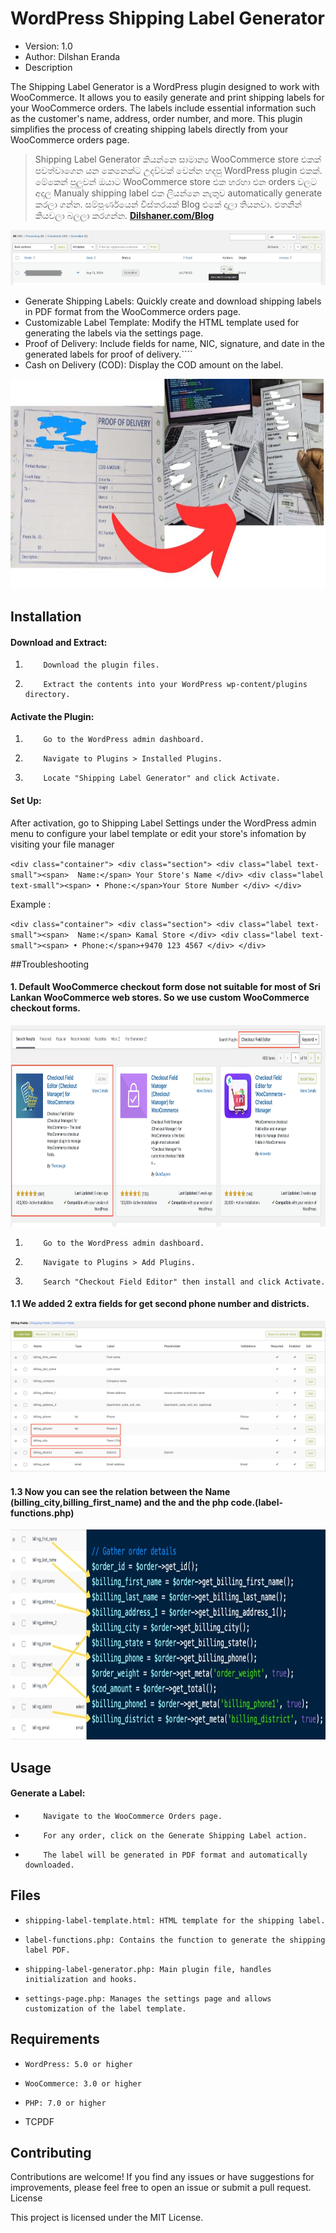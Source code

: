 # WordPress Shipping Label Generator


- Version: 1.0
- Author: Dilshan Eranda
- Description

The Shipping Label Generator is a WordPress plugin designed to work with WooCommerce. It allows you to easily generate and print shipping labels for your WooCommerce orders. The labels include essential information such as the customer's name, address, order number, and more. This plugin simplifies the process of creating shipping labels directly from your WooCommerce orders page.


> Shipping Label Generator කියන්නෙ සාමාන්‍ය WooCommerce store එකක් පවත්වාගෙන යන කෙනෙක්ට උදව්වක් වෙන්න හදපු WordPress plugin එකක්. මේකෙන් පුලුවන් ඔයාට WooCommerce store එක හරහා එන orders වලට අදාල Manualy shipping label එක ලියන්නෙ නැතුව automatically generate කරලා ගන්න. සම්පූර්ණයෙන් විස්තරයක් Blog එකේ දාලා තියනවා. එතනින් කියවලා බලලා කරගන්න.  **[Dilshaner.com/Blog](https://www.dilshaner.com "Dilshaner.com")**

[![Genarate Shipping label button](https://raw.githubusercontent.com/dilshaner/images/main/Screenshot%202024-08-17%20at%2021.15.29.png "Genarate Shipping label button")](htthttps://raw.githubusercontent.com/dilshaner/images/main/Screenshot%202024-08-17%20at%2021.15.29.pngp:// "Genarate Shipping label button")


- Generate Shipping Labels: Quickly create and download shipping labels in PDF format from the WooCommerce orders page.
- Customizable Label Template: Modify the HTML template used for generating the labels via the settings page.
- Proof of Delivery: Include fields for name, NIC, signature, and date in the generated labels for proof of delivery.````
- Cash on Delivery (COD): Display the COD amount on the label.

<img src="https://raw.githubusercontent.com/dilshaner/images/main/Untitled%20design%20(1).jpg" alt="https://raw.githubusercontent.com/dilshaner/images/main/Untitled%20design%20(1).jpg" width="840" height="336" class="shrinkToFit">


## Installation

#### Download and Extract:
1.         Download the plugin files.
2.         Extract the contents into your WordPress wp-content/plugins directory.

#### Activate the Plugin:
1.         Go to the WordPress admin dashboard.
2.         Navigate to Plugins > Installed Plugins.
3.         Locate "Shipping Label Generator" and click Activate.

#### Set Up:

After activation, go to Shipping Label Settings under the WordPress admin menu to configure your label template or edit your store's infomation by visiting your file manager

`<div class="container">
        <div class="section">
            <div class="label text-small"><span>  Name:</span> Your Store's Name </div>
            <div class="label text-small"><span> • Phone:</span>Your Store Number </div>
        </div>`

Example : 

`<div class="container">
        <div class="section">
            <div class="label text-small"><span>  Name:</span> Kamal Store </div>
            <div class="label text-small"><span> • Phone:</span>+9470 123 4567 </div>
        </div>`

##Troubleshooting

#### 1. Default WooCommerce checkout form dose not suitable for most of Sri Lankan WooCommerce web stores. So we use custom WooCommerce checkout forms. 

<img src="https://raw.githubusercontent.com/dilshaner/images/main/Screenshot%202024-08-17%20at%2022.25.52.png" alt="https://raw.githubusercontent.com/dilshaner/images/main/Screenshot%202024-08-17%20at%2022.25.52.png" width="840" height="322" class="shrinkToFit transparent">

1.         Go to the WordPress admin dashboard.
2.         Navigate to Plugins > Add Plugins.
3.         Search "Checkout Field Editor" then install and click Activate.

#### 1.1  We added 2 extra fields for get second phone number and districts. 
<img src="https://raw.githubusercontent.com/dilshaner/images/main/Screenshot%202024-08-17%20at%2022.27.10.png" alt="https://raw.githubusercontent.com/dilshaner/images/main/Screenshot%202024-08-17%20at%2022.27.10.png" class="transparent overflowingVertical">

#### 1.3  Now you can see the relation between the Name (billing_city,billing_first_name) and the and the php code.(label-functions.php)

<img src="https://raw.githubusercontent.com/dilshaner/images/main/Untitled%20design%20(2).jpg" alt="https://raw.githubusercontent.com/dilshaner/images/main/Untitled%20design%20(2).jpg" width="840" height="336" class="shrinkToFit">

## Usage

#### Generate a Label:
-         Navigate to the WooCommerce Orders page.
-         For any order, click on the Generate Shipping Label action.
-         The label will be generated in PDF format and automatically downloaded.


## Files

-     shipping-label-template.html: HTML template for the shipping label.
-     label-functions.php: Contains the function to generate the shipping label PDF.
-     shipping-label-generator.php: Main plugin file, handles initialization and hooks.
-     settings-page.php: Manages the settings page and allows customization of the label template.

## Requirements

-     WordPress: 5.0 or higher
-     WooCommerce: 3.0 or higher
-     PHP: 7.0 or higher
- 	TCPDF

## Contributing

Contributions are welcome! If you find any issues or have suggestions for improvements, please feel free to open an issue or submit a pull request.
License

This project is licensed under the MIT License.
